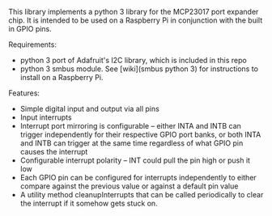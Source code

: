 This library implements a python 3 library for the MCP23017 port expander chip. It is intended to be used on a Raspberry Pi in conjunction with the built in GPIO pins.


Requirements:

* python 3 port of Adafruit's I2C library, which is included in this repo
* python 3 smbus module. See [wiki](smbus python 3) for instructions to install on a Raspberry Pi.

Features:

* Simple digital input and output via all pins
* Input interrupts
* Interrupt port mirroring is configurable – either INTA and INTB can trigger independently for their respective GPIO port banks, or both INTA and INTB can trigger at the same time regardless of what GPIO pin causes the interrupt
* Configurable interrupt polarity – INT could pull the pin high or push it low
* Each GPIO pin can be configured for interrupts independently to either compare against the previous value or against a default pin value
* A utility method cleanupInterrupts that can be called periodically to clear the interrupt if it somehow gets stuck on.
